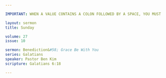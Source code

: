 ```yaml
---

IMPORTANT: WHEN A VALUE CONTAINS A COLON FOLLOWED BY A SPACE, YOU MUST USE &#58;

layout: sermon
title: Sunday

volume: 27
issue: 10

sermon: Benediction&#58; Grace Be With You
series: Galatians
speaker: Pastor Ben Kim
scripture: Galatians 6:18

---
```

